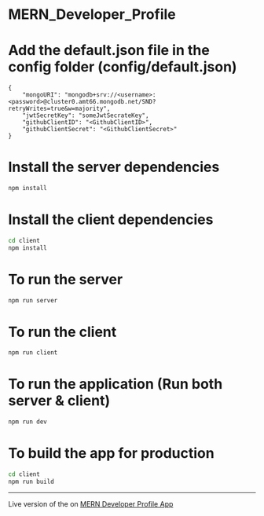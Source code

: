# MERN_Developer_Profile

# Add the default.json file in the config folder (config/default.json)

```
{
    "mongoURI": "mongodb+srv://<username>:<password>@cluster0.amt66.mongodb.net/SND?retryWrites=true&w=majority",
    "jwtSecretKey": "someJwtSecrateKey",
    "githubClientID": "<GithubClientID>",
    "githubClientSecret": "<GithubClientSecret>"
}
```

# Install the server dependencies
```bash
npm install
```

# Install the client dependencies
```bash
cd client
npm install
```

# To run the server
```bash
npm run server
```

# To run the client
```bash
npm run client
```

# To run the application (Run both server & client)
```bash
npm run dev
```

# To build the app for production
```bash
cd client
npm run build
```

---

Live version of the on [MERN Developer Profile App](https://glacial-beach-79161.herokuapp.com/)
